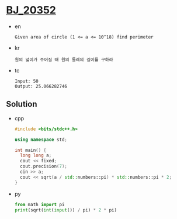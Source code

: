 # [BJ_20352](https://acmicpc.net/problem/20352)

* en

  ```en
  Given area of circle (1 <= a <= 10^18) find perimeter
  ```

* kr

  ```kr
  원의 넓이가 주어질 때 원의 둘레의 길이를 구하라
  ```

* tc

  ```tc
  Input: 50
  Output: 25.066282746
  ```

## Solution

* cpp

  ```cpp
  #include <bits/stdc++.h>

  using namespace std;

  int main() {
    long long a;
    cout << fixed;
    cout.precision(7);
    cin >> a;
    cout << sqrt(a / std::numbers::pi) * std::numbers::pi * 2;
  }
  ```

* py

  ```py
  from math import pi
  print(sqrt(int(input()) / pi) * 2 * pi)
  ```
